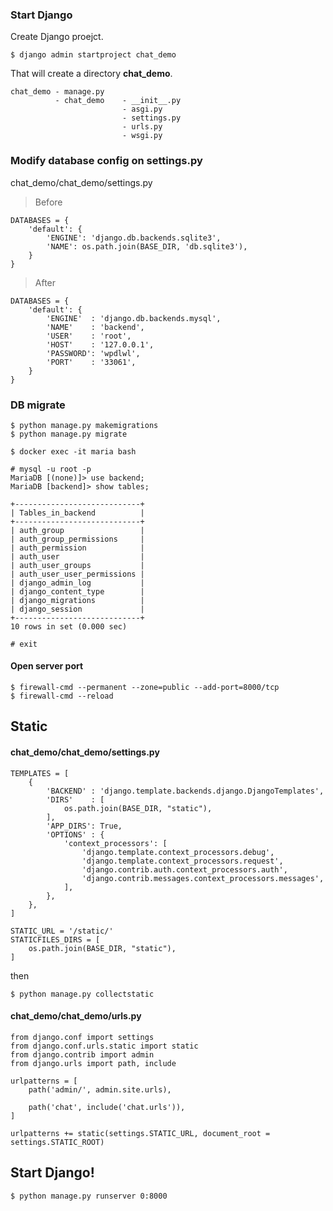 ### Start Django
Create Django proejct. 
```
$ django admin startproject chat_demo
```

That will create a directory **chat_demo**.
```
chat_demo - manage.py
          - chat_demo    - __init__.py
                         - asgi.py
                         - settings.py
                         - urls.py
                         - wsgi.py
```

### Modify database config on settings.py
chat_demo/chat_demo/settings.py
> Before
```
DATABASES = {
    'default': {
        'ENGINE': 'django.db.backends.sqlite3',
        'NAME': os.path.join(BASE_DIR, 'db.sqlite3'),
    }
}
```
> After
```
DATABASES = {
    'default': {
        'ENGINE'  : 'django.db.backends.mysql',
        'NAME'    : 'backend',
        'USER'    : 'root',
        'HOST'    : '127.0.0.1',
        'PASSWORD': 'wpdlwl',
        'PORT'    : '33061',
    }
}
```

### DB migrate
```
$ python manage.py makemigrations
$ python manage.py migrate
```

```
$ docker exec -it maria bash
```

```
# mysql -u root -p
MariaDB [(none)]> use backend;
MariaDB [backend]> show tables;

+----------------------------+
| Tables_in_backend          |
+----------------------------+
| auth_group                 |
| auth_group_permissions     |
| auth_permission            |
| auth_user                  |
| auth_user_groups           |
| auth_user_user_permissions |
| django_admin_log           |
| django_content_type        |
| django_migrations          |
| django_session             |
+----------------------------+
10 rows in set (0.000 sec)

# exit
```

#### Open server port
```
$ firewall-cmd --permanent --zone=public --add-port=8000/tcp
$ firewall-cmd --reload
```

## Static
#### chat_demo/chat_demo/settings.py
``` 
TEMPLATES = [
    {
        'BACKEND' : 'django.template.backends.django.DjangoTemplates',
        'DIRS'    : [
            os.path.join(BASE_DIR, "static"),
        ],
        'APP_DIRS': True,
        'OPTIONS' : {
            'context_processors': [
                'django.template.context_processors.debug',
                'django.template.context_processors.request',
                'django.contrib.auth.context_processors.auth',
                'django.contrib.messages.context_processors.messages',
            ],
        },
    },
]

STATIC_URL = '/static/'
STATICFILES_DIRS = [
    os.path.join(BASE_DIR, "static"),
]
```
then
``` 
$ python manage.py collectstatic
```

#### chat_demo/chat_demo/urls.py
```
from django.conf import settings
from django.conf.urls.static import static
from django.contrib import admin
from django.urls import path, include

urlpatterns = [
    path('admin/', admin.site.urls),

    path('chat', include('chat.urls')),
]

urlpatterns += static(settings.STATIC_URL, document_root = settings.STATIC_ROOT)
```


## Start Django!
```
$ python manage.py runserver 0:8000
```
